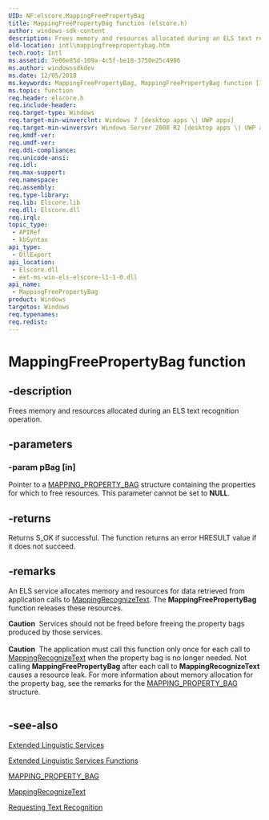 ```yaml
---
UID: NF:elscore.MappingFreePropertyBag
title: MappingFreePropertyBag function (elscore.h)
author: windows-sdk-content
description: Frees memory and resources allocated during an ELS text recognition operation.
old-location: intl\mappingfreepropertybag.htm
tech.root: Intl
ms.assetid: 7e06e85d-109a-4c5f-be18-3750e25c4986
ms.author: windowssdkdev
ms.date: 12/05/2018
ms.keywords: MappingFreePropertyBag, MappingFreePropertyBag function [Internationalization for Windows Applications], elscore/MappingFreePropertyBag, intl.mappingfreepropertybag
ms.topic: function
req.header: elscore.h
req.include-header: 
req.target-type: Windows
req.target-min-winverclnt: Windows 7 [desktop apps \| UWP apps]
req.target-min-winversvr: Windows Server 2008 R2 [desktop apps \| UWP apps]
req.kmdf-ver: 
req.umdf-ver: 
req.ddi-compliance: 
req.unicode-ansi: 
req.idl: 
req.max-support: 
req.namespace: 
req.assembly: 
req.type-library: 
req.lib: Elscore.lib
req.dll: Elscore.dll
req.irql: 
topic_type:
 - APIRef
 - kbSyntax
api_type:
 - DllExport
api_location:
 - Elscore.dll
 - ext-ms-win-els-elscore-l1-1-0.dll
api_name:
 - MappingFreePropertyBag
product: Windows
targetos: Windows
req.typenames: 
req.redist: 
---
```


# MappingFreePropertyBag function


## -description


Frees memory and resources allocated during an ELS text recognition operation.


## -parameters




### -param pBag [in]

Pointer to a <a href="https://msdn.microsoft.com/08e55e27-5118-40ea-b973-cea0b1c263da">MAPPING_PROPERTY_BAG</a> structure containing the properties for which to free resources. This parameter cannot be set to <b>NULL</b>.


## -returns



Returns S_OK if successful. The function returns an error HRESULT value if it does not succeed.




## -remarks



An ELS service allocates memory and resources for data retrieved from application calls to <a href="https://msdn.microsoft.com/49f30bdd-4612-423b-9913-9c35ad8a88d5">MappingRecognizeText</a>. The <b>MappingFreePropertyBag</b> function releases these resources.

<div class="alert"><b>Caution</b>  Services should not be freed before freeing the property bags produced by those services.</div>
<div> </div>
<div class="alert"><b>Caution</b>  The application must call this function only once for each call to <a href="https://msdn.microsoft.com/49f30bdd-4612-423b-9913-9c35ad8a88d5">MappingRecognizeText</a> when the property bag is no longer needed. Not calling <b>MappingFreePropertyBag</b> after each call to <b>MappingRecognizeText</b> causes a resource leak. For more information about memory allocation for the property bag, see the remarks for the <a href="https://msdn.microsoft.com/08e55e27-5118-40ea-b973-cea0b1c263da">MAPPING_PROPERTY_BAG</a> structure.</div>
<div> </div>



## -see-also




<a href="https://msdn.microsoft.com/90bc1757-ec94-425e-927f-9ae2e1ab8af8">Extended Linguistic Services</a>



<a href="https://msdn.microsoft.com/d62ab664-a75a-4d06-aefb-a3311ea7d4a7">Extended Linguistic Services Functions</a>



<a href="https://msdn.microsoft.com/08e55e27-5118-40ea-b973-cea0b1c263da">MAPPING_PROPERTY_BAG</a>



<a href="https://msdn.microsoft.com/49f30bdd-4612-423b-9913-9c35ad8a88d5">MappingRecognizeText</a>



<a href="https://msdn.microsoft.com/9db9045d-b289-4c6c-9b17-ddbc2c1d3089">Requesting Text Recognition</a>
 

 

